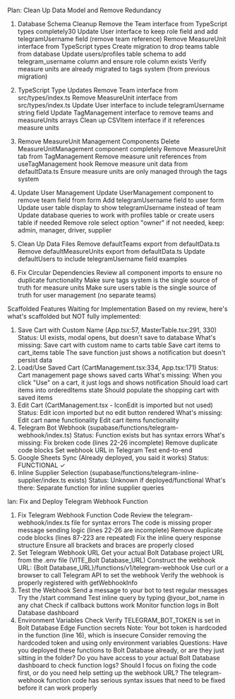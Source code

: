 Plan: Clean Up Data Model and Remove Redundancy
1. Database Schema Cleanup
Remove the Team interface from TypeScript types completely30
Update User interface to keep role field and add telegramUsername field (remove team reference)
Remove MeasureUnit interface from TypeScript types
Create migration to drop teams table from database 
Update users/profiles table schema to add telegram_username column and ensure role column exists
Verify measure units are already migrated to tags system (from previous migration)
2. TypeScript Type Updates
Remove Team interface from src/types/index.ts
Remove MeasureUnit interface from src/types/index.ts
Update User interface to include telegramUsername string field
Update TagManagement interface to remove teams and measureUnits arrays
Clean up CSVItem interface if it references measure units
  
4. Remove MeasureUnit Management Components
Delete MeasureUnitManagement component completely
Remove MeasureUnit tab from TagManagement
Remove measure unit references from useTagManagement hook
Remove measure unit data from defaultData.ts
Ensure measure units are only managed through the tags system
5. Update User Management
Update UserManagement component to remove team field from form
Add telegramUsername field to user form
Update user table display to show telegramUsername instead of team
Update database queries to work with profiles table or create users table if needed
Remove role select option "owner" if not needed, keep: admin, manager, driver, supplier
6. Clean Up Data Files
Remove defaultTeams export from defaultData.ts
Remove defaultMeasureUnits export from defaultData.ts
Update defaultUsers to include telegramUsername field examples
7. Fix Circular Dependencies
Review all component imports to ensure no duplicate functionality
Make sure tags system is the single source of truth for measure units
Make sure users table is the single source of truth for user management (no separate teams)

Scaffolded Features Waiting for Implementation
Based on my review, here's what's scaffolded but NOT fully implemented:

1. Save Cart with Custom Name (App.tsx:57, MasterTable.tsx:291, 330)
Status: UI exists, modal opens, but doesn't save to database
What's missing:
Save cart with custom name to carts table
Save cart items to cart_items table
The save function just shows a notification but doesn't persist data
2. Load/Use Saved Cart (CartManagement.tsx:334, App.tsx:171)
Status: Cart management page shows saved carts
What's missing:
When you click "Use" on a cart, it just logs and shows notification
Should load cart items into orderedItems state
Should populate the shopping cart with saved items
3. Edit Cart (CartManagement.tsx - IconEdit is imported but not used)
Status: Edit icon imported but no edit button rendered
What's missing:
Edit cart name functionality
Edit cart items functionality
4. Telegram Bot Webhook (supabase/functions/telegram-webhook/index.ts)
Status: Function exists but has syntax errors
What's missing:
Fix broken code (lines 22-26 incomplete)
Remove duplicate code blocks
Set webhook URL in Telegram
Test end-to-end
5. Google Sheets Sync (Already deployed, you said it works)
Status: FUNCTIONAL ✓
6. Inline Supplier Selection (supabase/functions/telegram-inline-supplier/index.ts exists)
Status: Unknown if deployed/functional
What's there: Separate function for inline supplier queries

lan: Fix and Deploy Telegram Webhook Function
1. Fix Telegram Webhook Function Code
Review the telegram-webhook/index.ts file for syntax errors
The code is missing proper message sending logic (lines 22-26 are incomplete)
Remove duplicate code blocks (lines 87-223 are repeated)
Fix the inline query response structure
Ensure all brackets and braces are properly closed
2. Set Telegram Webhook URL
Get your actual Bolt Database project URL from the .env file (VITE_Bolt Database_URL)
Construct the webhook URL: {Bolt Database_URL}/functions/v1/telegram-webhook
Use curl or a browser to call Telegram API to set the webhook
Verify the webhook is properly registered with getWebhookInfo
3. Test the Webhook
Send a message to your bot to test regular messages
Try the /start command
Test inline query by typing @your_bot_name in any chat
Check if callback buttons work
Monitor function logs in Bolt Database dashboard
4. Environment Variables Check
Verify TELEGRAM_BOT_TOKEN is set in Bolt Database Edge Function secrets
Note: Your bot token is hardcoded in the function (line 16), which is insecure
Consider removing the hardcoded token and using only environment variables
Questions:
Have you deployed these functions to Bolt Database already, or are they just sitting in the folder?
Do you have access to your actual Bolt Database dashboard to check function logs?
Should I focus on fixing the code first, or do you need help setting up the webhook URL?
The telegram-webhook function code has serious syntax issues that need to be fixed before it can work properly